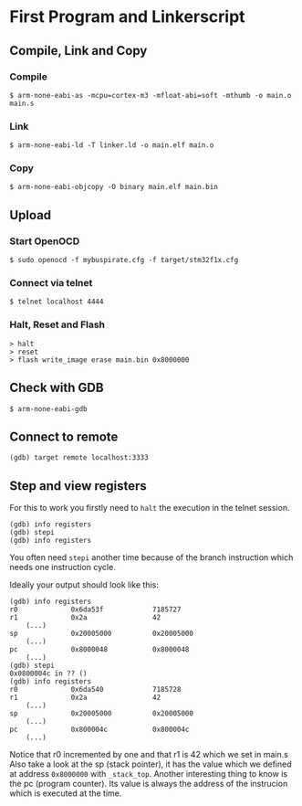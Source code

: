 # First Program and Linkerscript

## Compile, Link and Copy
### Compile
```
$ arm-none-eabi-as -mcpu=cortex-m3 -mfloat-abi=soft -mthumb -o main.o main.s
```

### Link
```
$ arm-none-eabi-ld -T linker.ld -o main.elf main.o
```

### Copy
```
$ arm-none-eabi-objcopy -O binary main.elf main.bin
```

## Upload
### Start OpenOCD
```
$ sudo openocd -f mybuspirate.cfg -f target/stm32f1x.cfg
```

### Connect via telnet
```
$ telnet localhost 4444
```

### Halt, Reset and Flash
```
> halt
> reset
> flash write_image erase main.bin 0x8000000
```

## Check with GDB
```
$ arm-none-eabi-gdb
```

## Connect to remote
```
(gdb) target remote localhost:3333
```

## Step and view registers
For this to work you firstly need to `halt` the execution in the telnet session.
```
(gdb) info registers
(gdb) stepi
(gdb) info registers
```
You often need `stepi` another time because of the branch instruction which needs one instruction cycle.

Ideally your output should look like this:
```
(gdb) info registers
r0             0x6da53f            7185727
r1             0x2a                42
    (...)
sp             0x20005000          0x20005000
    (...)
pc             0x8000048           0x8000048
    (...)
(gdb) stepi
0x0800004c in ?? ()
(gdb) info registers
r0             0x6da540            7185728
r1             0x2a                42
    (...)
sp             0x20005000          0x20005000
    (...)
pc             0x800004c           0x800004c
    (...)
```
Notice that r0 incremented by one and that r1 is 42 which we set in main.s
Also take a look at the sp (stack pointer), it has the value which we defined at address `0x8000000` with `_stack_top`.
Another interesting thing to know is the pc (program counter). Its value is always the address of the instrucion which is executed at the time.
